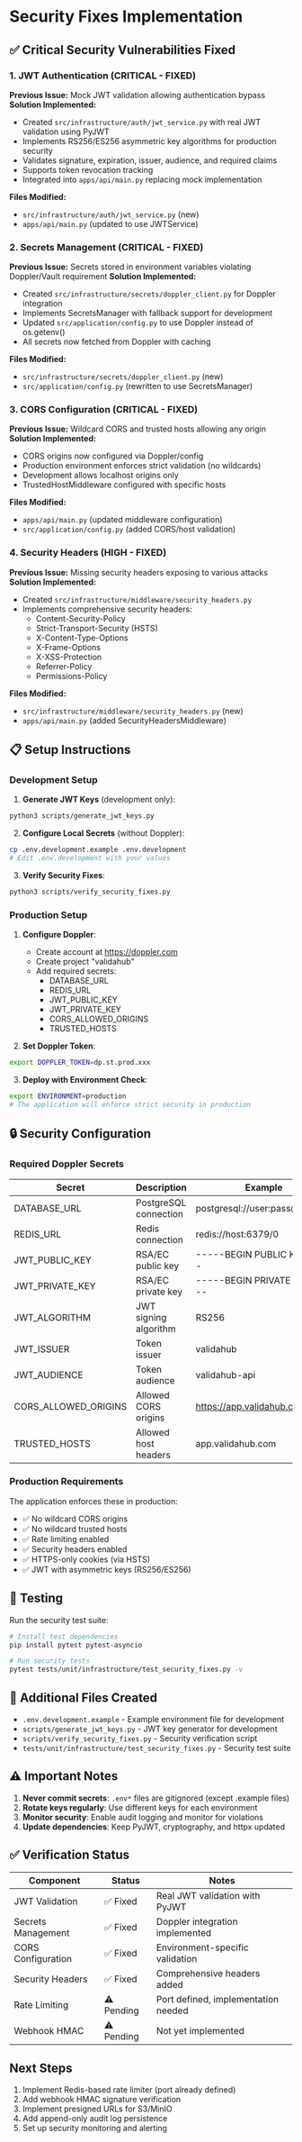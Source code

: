 # Security Fixes Implementation

## ✅ Critical Security Vulnerabilities Fixed

### 1. JWT Authentication (CRITICAL - FIXED)
**Previous Issue:** Mock JWT validation allowing authentication bypass
**Solution Implemented:**
- Created `src/infrastructure/auth/jwt_service.py` with real JWT validation using PyJWT
- Implements RS256/ES256 asymmetric key algorithms for production security
- Validates signature, expiration, issuer, audience, and required claims
- Supports token revocation tracking
- Integrated into `apps/api/main.py` replacing mock implementation

**Files Modified:**
- `src/infrastructure/auth/jwt_service.py` (new)
- `apps/api/main.py` (updated to use JWTService)

### 2. Secrets Management (CRITICAL - FIXED)
**Previous Issue:** Secrets stored in environment variables violating Doppler/Vault requirement
**Solution Implemented:**
- Created `src/infrastructure/secrets/doppler_client.py` for Doppler integration
- Implements SecretsManager with fallback support for development
- Updated `src/application/config.py` to use Doppler instead of os.getenv()
- All secrets now fetched from Doppler with caching

**Files Modified:**
- `src/infrastructure/secrets/doppler_client.py` (new)
- `src/application/config.py` (rewritten to use SecretsManager)

### 3. CORS Configuration (CRITICAL - FIXED)
**Previous Issue:** Wildcard CORS and trusted hosts allowing any origin
**Solution Implemented:**
- CORS origins now configured via Doppler/config
- Production environment enforces strict validation (no wildcards)
- Development allows localhost origins only
- TrustedHostMiddleware configured with specific hosts

**Files Modified:**
- `apps/api/main.py` (updated middleware configuration)
- `src/application/config.py` (added CORS/host validation)

### 4. Security Headers (HIGH - FIXED)
**Previous Issue:** Missing security headers exposing to various attacks
**Solution Implemented:**
- Created `src/infrastructure/middleware/security_headers.py`
- Implements comprehensive security headers:
  - Content-Security-Policy
  - Strict-Transport-Security (HSTS)
  - X-Content-Type-Options
  - X-Frame-Options
  - X-XSS-Protection
  - Referrer-Policy
  - Permissions-Policy

**Files Modified:**
- `src/infrastructure/middleware/security_headers.py` (new)
- `apps/api/main.py` (added SecurityHeadersMiddleware)

## 📋 Setup Instructions

### Development Setup

1. **Generate JWT Keys** (development only):
```bash
python3 scripts/generate_jwt_keys.py
```

2. **Configure Local Secrets** (without Doppler):
```bash
cp .env.development.example .env.development
# Edit .env.development with your values
```

3. **Verify Security Fixes**:
```bash
python3 scripts/verify_security_fixes.py
```

### Production Setup

1. **Configure Doppler**:
   - Create account at https://doppler.com
   - Create project "validahub"
   - Add required secrets:
     - DATABASE_URL
     - REDIS_URL
     - JWT_PUBLIC_KEY
     - JWT_PRIVATE_KEY
     - CORS_ALLOWED_ORIGINS
     - TRUSTED_HOSTS

2. **Set Doppler Token**:
```bash
export DOPPLER_TOKEN=dp.st.prod.xxx
```

3. **Deploy with Environment Check**:
```bash
export ENVIRONMENT=production
# The application will enforce strict security in production
```

## 🔒 Security Configuration

### Required Doppler Secrets

| Secret | Description | Example |
|--------|-------------|---------|
| DATABASE_URL | PostgreSQL connection | postgresql://user:pass@host/db |
| REDIS_URL | Redis connection | redis://host:6379/0 |
| JWT_PUBLIC_KEY | RSA/EC public key | -----BEGIN PUBLIC KEY----- |
| JWT_PRIVATE_KEY | RSA/EC private key | -----BEGIN PRIVATE KEY----- |
| JWT_ALGORITHM | JWT signing algorithm | RS256 |
| JWT_ISSUER | Token issuer | validahub |
| JWT_AUDIENCE | Token audience | validahub-api |
| CORS_ALLOWED_ORIGINS | Allowed CORS origins | https://app.validahub.com |
| TRUSTED_HOSTS | Allowed host headers | app.validahub.com |

### Production Requirements

The application enforces these in production:
- ✅ No wildcard CORS origins
- ✅ No wildcard trusted hosts
- ✅ Rate limiting enabled
- ✅ Security headers enabled
- ✅ HTTPS-only cookies (via HSTS)
- ✅ JWT with asymmetric keys (RS256/ES256)

## 🧪 Testing

Run the security test suite:
```bash
# Install test dependencies
pip install pytest pytest-asyncio

# Run security tests
pytest tests/unit/infrastructure/test_security_fixes.py -v
```

## 📝 Additional Files Created

- `.env.development.example` - Example environment file for development
- `scripts/generate_jwt_keys.py` - JWT key generator for development
- `scripts/verify_security_fixes.py` - Security verification script
- `tests/unit/infrastructure/test_security_fixes.py` - Security test suite

## ⚠️ Important Notes

1. **Never commit secrets**: `.env*` files are gitignored (except .example files)
2. **Rotate keys regularly**: Use different keys for each environment
3. **Monitor security**: Enable audit logging and monitor for violations
4. **Update dependencies**: Keep PyJWT, cryptography, and httpx updated

## ✅ Verification Status

| Component | Status | Notes |
|-----------|--------|-------|
| JWT Validation | ✅ Fixed | Real JWT validation with PyJWT |
| Secrets Management | ✅ Fixed | Doppler integration implemented |
| CORS Configuration | ✅ Fixed | Environment-specific validation |
| Security Headers | ✅ Fixed | Comprehensive headers added |
| Rate Limiting | ⚠️ Pending | Port defined, implementation needed |
| Webhook HMAC | ⚠️ Pending | Not yet implemented |

## Next Steps

1. Implement Redis-based rate limiter (port already defined)
2. Add webhook HMAC signature verification
3. Implement presigned URLs for S3/MinIO
4. Add append-only audit log persistence
5. Set up security monitoring and alerting